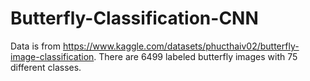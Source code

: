 # Butterfly-Classification-CNN
Data is from https://www.kaggle.com/datasets/phucthaiv02/butterfly-image-classification. There are 6499 labeled butterfly images with 75 different classes. 
